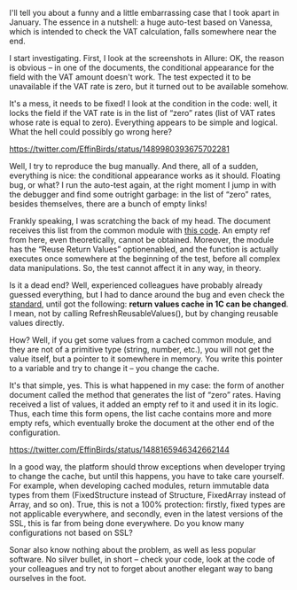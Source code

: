 ﻿I'll tell you about a funny and a little embarrassing case that I took apart in January. The essence in a nutshell: a huge auto-test based on Vanessa, which is intended to check the VAT calculation, falls somewhere near the end.

I start investigating. First, I look at the screenshots in Allure: OK, the reason is obvious – in one of the documents, the conditional appearance for the field with the VAT amount doesn't work. The test expected it to be unavailable if the VAT rate is zero, but it turned out to be available somehow.

It's a mess, it needs to be fixed! I look at the condition in the code: well, it locks the field if the VAT rate is in the list of “zero” rates (list of VAT rates whose rate is equal to zero). Everything appears to be simple and logical. What the hell could possibly go wrong here?

https://twitter.com/EffinBirds/status/1489980393675702281

Well, I try to reproduce the bug manually. And there, all of a sudden, everything is nice: the conditional appearance works as it should. Floating bug, or what? I run the auto-test again, at the right moment I jump in with the debugger and find some outright garbage: in the list of “zero” rates, besides themselves, there are a bunch of empty links!

Frankly speaking, I was scratching the back of my head. The document receives this list from the common module with [this code](https://gist.github.com/vkostyanetsky/5ec036ee148606aad9caefbc9305bfb0). An empty ref from here, even theoretically, cannot be obtained. Moreover, the module has the “Reuse Return Values” option ​​enabled, and the function is actually executes once somewhere at the beginning of the test, before all complex data manipulations. So, the test cannot affect it in any way, in theory.

Is it a dead end? Well, experienced colleagues have probably already guessed everything, but I had to dance around the bug  and even check the [standard](https://its.1c.ru/db/v8std/content/724/hdoc), until got the following: **return values ​​cache in 1C can be changed**. I mean, not by calling RefreshReusableValues​​(), but by changing reusable values directly.

How? Well, if you get some values ​​from a cached common module, and they are not of a primitive type (string, number, etc.), you will not get the value itself, but a pointer to it somewhere in memory. You write this pointer to a variable and try to change it – you change the cache.

It's that simple, yes. This is what happened in my case: the form of another document called the method that generates the list of “zero” rates. Having received a list of values, it added an empty ref to it and used it in its logic. Thus, each time this form opens, the list cache contains more and more empty refs, which eventually broke the document at the other end of the configuration.

https://twitter.com/EffinBirds/status/1488165946342662144

In a good way, the platform should throw exceptions when developer trying to change the cache, but until this happens, you have to take care yourself. For example, when developing cached modules, return immutable data types from them (FixedStructure instead of Structure, FixedArray instead of Array, and so on). True, this is not a 100% protection: firstly, fixed types are not applicable everywhere, and secondly, even in the latest versions of the SSL, this is far from being done everywhere. Do you know many configurations not based on SSL?

Sonar also know nothing about the problem, as well as less popular software. No silver bullet, in short – check your code, look at the code of your colleagues and try not to forget about another elegant way to bang ourselves in the foot.